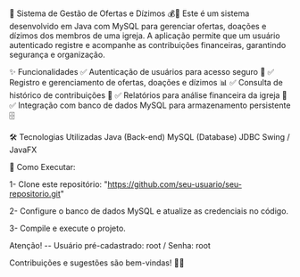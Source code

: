 📌 Sistema de Gestão de Ofertas e Dízimos 💰🙏
Este é um sistema desenvolvido em Java com MySQL para gerenciar ofertas, doações e dízimos dos membros de uma igreja. A aplicação permite que um usuário autenticado registre e acompanhe as contribuições financeiras, garantindo segurança e organização.

✨ Funcionalidades
✅ Autenticação de usuários para acesso seguro 🔑
✅ Registro e gerenciamento de ofertas, doações e dízimos 📊
✅ Consulta de histórico de contribuições 💾
✅ Relatórios para análise financeira da igreja 📑
✅ Integração com banco de dados MySQL para armazenamento persistente🗄️

🛠️ Tecnologias Utilizadas
Java (Back-end)
MySQL (Database)
JDBC
Swing / JavaFX 

🚀 Como Executar:

1- Clone este repositório: 
"https://github.com/seu-usuario/seu-repositorio.git"

2- Configure o banco de dados MySQL e atualize as credenciais no código.

3- Compile e execute o projeto.

Atenção! -- Usuário pré-cadastrado: root / Senha: root

Contribuições e sugestões são bem-vindas! 🤝✨
